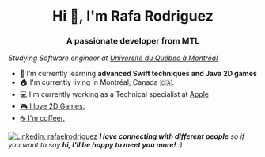 <h1 align="center">Hi 👋, I'm Rafa Rodriguez</h1>
<h3 align="center">A passionate developer from MTL</h3>
<p><em>Studying Software engineer at <a href="https://uqam.ca/">Université du Québec à Montréal </a>
</em></p>

  
- 🌱 I’m currently learning **advanced Swift techniques and Java 2D games**
- :house: I'm currently living in Montréal, Canada 🇨🇦.
- :computer: I'm currently working as a Technical specialist at <a href="https://www.apple.com/ca/fr/retail/carrefourlaval/">Apple
- :video_game: I love 2D Games.
- :coffee: I'm coffeer.

[![Linkedin: rafaelrodriguez](https://img.shields.io/badge/-rafaelrodriguez-blue?style=flat-square&logo=Linkedin&logoColor=white&link=https://www.linkedin.com/in/rafael-14/)](https://www.linkedin.com/in/rafael-14/)
<em><b>I love connecting with different people</b> so if you want to say <b>hi, I'll be happy to meet you more!</b> :)</em>
